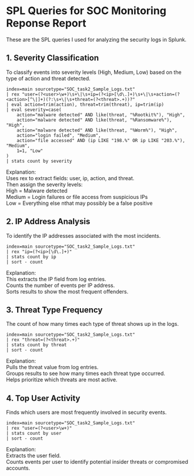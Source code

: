 # SPL Queries for SOC Monitoring Reponse Report

These are the SPL queries I used for analyzing the security logs in Splunk.

## 1. Severity Classification
To classify events into severity levels (High, Medium, Low) based on the type of action and threat detected.

```
index=main sourcetype="SOC_task2_Sample_Logs.txt"
| rex "user=(?<user>\w+)\s+\|\s+ip=(?<ip>[\d\.]+)\s+\|\s+action=(?<action>[^\|]+)(?:\s+\|\s+threat=(?<threat>.+))?"
| eval action=trim(action), threat=trim(threat), ip=trim(ip)
| eval severity=case(
    action="malware detected" AND like(threat, "%Rootkit%"), "High",
    action="malware detected" AND like(threat, "%Ransomware%"), "High",
    action="malware detected" AND like(threat, "%Worm%"), "High",
    action="login failed", "Medium",
    action="file accessed" AND (ip LIKE "198.%" OR ip LIKE "203.%"), "Medium",
    1=1, "Low"
)
| stats count by severity
```
Explanation:<br>
Uses rex to extract fields: user, ip, action, and threat.<br>
Then assign the severity levels:<br>
High = Malware detected <br>
Medium = Login failures or file access from suspicious IPs <br>
Low = Everything else nthat may possibly be a false positive


## 2. IP Address Analysis
To identify the IP addresses associated with the most incidents.

```
index=main sourcetype="SOC_task2_Sample_Logs.txt"
| rex "ip=(?<ip>[\d\.]+)"
| stats count by ip
| sort - count
```
Explanation:<br>
This extracts the IP field from log entries.<br>
Counts the number of events per IP address.<br>
Sorts results to show the most frequent offenders.


## 3. Threat Type Frequency

The count of how many times each type of threat shows up in the logs.

```
index=main sourcetype="SOC_task2_Sample_Logs.txt"
| rex "threat=(?<threat>.+)"
| stats count by threat
| sort - count
```
Explanation:<br>
Pulls the threat value from log entries.<br>
Groups results to see how many times each threat type occurred.<br>
Helps prioritize which threats are most active.


## 4. Top User Activity
Finds which users are most frequently involved in security events.

```
index=main sourcetype="SOC_task2_Sample_Logs.txt"
| rex "user=(?<user>\w+)"
| stats count by user
| sort - count
```
Explanation:<br>
Extracts the user field.<br>
Counts events per user to identify potential insider threats or compromised accounts.
